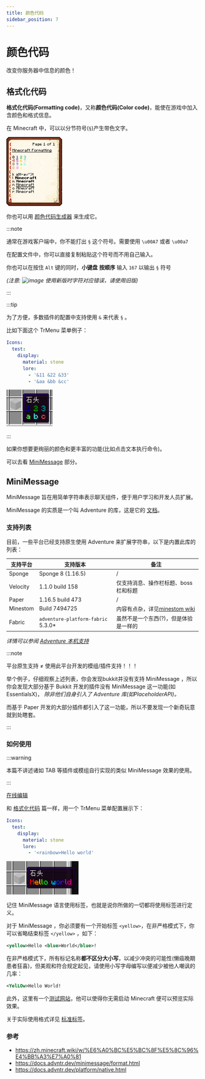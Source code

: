 ```yaml
---
title: 颜色代码
sidebar_position: 7
---
```


# 颜色代码

改变你服务器中信息的颜色！

## 格式化代码

**格式化代码(Formatting code)**，又称**颜色代码(Color code)**，能使在游戏中加入含颜色和格式信息。

在 Minecraft 中，可以以分节符号(`§`)产生带色文字。

![](_images/color-message/Minecraft_Formatting.gif)

你也可以用 [颜色代码生成器](https://mcg.tuanzi.ink/) 来生成它。

:::note

通常在游戏客户端中，你不能打出 `§` 这个符号。需要使用 `\u00A7` 或者 `\u00a7`

在配置文件中，你可以直接复制粘贴这个符号而不用自己输入。

你也可以在按住 `Alt` 键的同时，**小键盘** **按顺序** 输入 `167` 以输出 `§` 符号

_(注意: ![image](https://github.com/user-attachments/assets/49472da4-9b50-4fa3-92d1-f14cdb08cbb4) 使用新版时字符对应错误，请使用旧版)_

:::

:::tip

为了方便，多数插件的配置中支持使用 `&` 来代表 `§` 。

比如下面这个 TrMenu 菜单例子：

```yaml
Icons:
  test:
    display:
      material: stone
      lore:
        - '&11 &22 &33'
        - '&aa &bb &cc'
```

![](_images/color-message/游戏内.png)

:::

如果你想要更绚丽的颜色和更丰富的功能(比如点击文本执行命令)。

可以去看 [MiniMessage](#minimessage) 部分。

## MiniMessage

MiniMessage 旨在用简单字符串表示聊天组件，便于用户学习和开发人员扩展。

MiniMessage 的实质是一个叫 Adventure 的库，这是它的 [文档](https://docs.advntr.dev/getting-started.html)。

### 支持列表

目前，一些平台已经支持原生使用 Adventure 来扩展字符串，以下是内置此库的列表：

| 支持平台     | 支持版本                               | 备注                                                                   |
|----------|------------------------------------|----------------------------------------------------------------------|
| Sponge   | Sponge 8 (1.16.5)                  | /                                                                    |
| Velocity | 1.1.0 build 158                    | 仅支持消息、操作栏标题、boss栏和标题                                                 |
| Paper    | 1.16.5 build 473                   | /                                                                    |
| Minestom | Build 7494725                      | 内容有点杂，详见[minestom wiki](https://wiki.minestom.net/feature/adventure) |
| Fabric   | `adventure-platform-fabric` 5.3.0* | 虽然不是一个东西(?)，但是体验是一样的                                                 |

*详情可以参阅 [Adventure 本机支持](https://docs.advntr.dev/platform/native.html)*

:::note

平台原生支持 ≠ 使用此平台开发的模组/插件支持！！！

举个例子，仔细观察上述列表，你会发现bukkit并没有支持 MiniMessage ，所以你会发现大部分基于 Bukkit 开发的插件没有 MiniMessage 这一功能(如 EssentialsX)，
*除非他们自身引入了 Adventure 库(如PlaceholderAPI)。*

而基于 Paper 开发的大部分插件都引入了这一功能，所以不要发现一个新奇玩意就到处瞎套。

:::

### 如何使用

:::warning

本篇不讲述诸如 TAB 等插件或模组自行实现的类似 MiniMessage 效果的使用。

:::

[在线编辑](https://mcg.tuanzi.ink)

和 [格式化代码](format-code.md) 篇一样，用一个 TrMenu 菜单配置展示下：

```yaml
Icons:
  test:
    display:
      material: stone
      lore:
        - '<rainbow>Hello world'
```

![](_images/color-message/展示.png)

记住 MiniMessage 语言使用标签，也就是说你所做的一切都将使用标签进行定义。

对于 MiniMessage ，你必须要有一个开始标签 `<yellow>`，在非严格模式下，你可以省略结束标签 `</yellow>` ，如下：

```xml
<yellow>Hello <blue>World</blue>!
```

在非严格模式下，所有标记名称**都不区分大小写**，以减少冲突的可能性(懒癌晚期患者狂喜)，但美观和符合规定起见，请使用小写字母编写以便减少被他人嘲讽的几率：

```xml
<YelLOw>Hello World!
```

此外，这里有一个[测试网站](https://webui.advntr.dev/)，他可以使得你无需启动 Minecraft 便可以预览实际效果。

关于实际使用格式详见 [标准标签](https://docs.advntr.dev/minimessage/format.html#standard-tags)。

### 参考

- https://zh.minecraft.wiki/w/%E6%A0%BC%E5%BC%8F%E5%8C%96%E4%BB%A3%E7%A0%81
- https://docs.advntr.dev/minimessage/format.html
- https://docs.advntr.dev/platform/native.html
